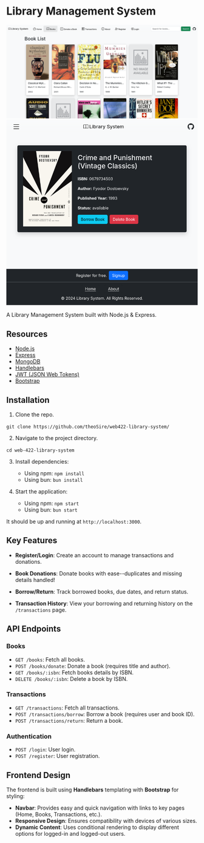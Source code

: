 # Library Management System

![Books List](./public/img/screenshots/books_list.png)
![Book](./public/img/screenshots/book.png)

A Library Management System built with Node.js & Express.

## Resources

- [Node.js](https://nodejs.org/en/docs)
- [Express](http://expressjs.com/en/starter/installing.html)
- [MongoDB](https://www.mongodb.com/docs/)
- [Handlebars](https://handlebarsjs.com/)
- [JWT \(JSON Web Tokens\)](https://jwt.io)
- [Bootstrap](https://getbootstrap.com/docs/5.0)

## Installation

1. Clone the repo.

`git clone https://github.com/theoSire/web422-library-system/`

2. Navigate to the project directory.

`cd web-422-library-system`

3. Install dependencies:
    - Using npm: `npm install`
    - Using bun: `bun install`

4. Start the application:
    - Using npm: `npm start`
    - Using bun: `bun start`

It should be up and running at `http://localhost:3000`.

## Key Features

- **Register/Login**: Create an account to manage transactions and donations.

- **Book Donations**: Donate books with ease--duplicates and missing details handled!

- **Borrow/Return**: Track borrowed books, due dates, and return status.

- **Transaction History**: View your borrowing and returning history on the `/transactions` page.

## API Endpoints

### Books

- `GET /books`: Fetch all books.
- `POST /books/donate`: Donate a book (requires title and author).
- `GET /books/:isbn`: Fetch books details by ISBN.
- `DELETE /books/:isbn`: Delete a book by ISBN.

### Transactions

- `GET /transactions`: Fetch all transactions.
- `POST /transactions/borrow`: Borrow a book (requires user and book ID).
- `POST /transactions/return`: Return a book.

### Authentication

- `POST /login`: User login.
- `POST /register`: User registration.

## Frontend Design

The frontend is built using **Handlebars** templating with **Bootstrap** for styling:

- **Navbar**: Provides easy and quick navigation with links to key pages (Home, Books, Transactions, etc.).
- **Responsive Design**: Ensures compatibility with devices of various sizes.
- **Dynamic Content**: Uses conditional rendering to display different options for logged-in and logged-out users.